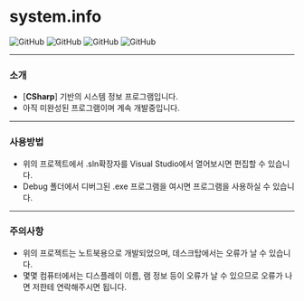 # system.info
![GitHub](https://img.shields.io/badge/developer-hexahedron74-blue)
![GitHub](https://img.shields.io/github/license/hexahedron74/CSharp-system.info)
![GitHub](https://img.shields.io/github/languages/top/hexahedron74/CSharp-system.info)
![GitHub](https://img.shields.io/github/languages/code-size/hexahedron74/CSharp-system.info)

---
### 소개
* [**CSharp**] 기반의 시스템 정보 프로그램입니다.
* 아직 미완성된 프로그램이며 계속 개발중입니다.

---
### 사용방법
* 위의 프로젝트에서 .sln확장자를 Visual Studio에서 열어보시면 편집할 수 있습니다.
* Debug 폴더에서 디버그된 .exe 프로그램을 여시면 프로그램을 사용하실 수 있습니다.

---
### 주의사항
* 위의 프로젝트는 노트북용으로 개발되었으며, 데스크탑에서는 오류가 날 수 있습니다.
* 몇몇 컴퓨터에서는 디스플레이 이름, 램 정보 등이 오류가 날 수 있으므로 오류가 나면
저한테 연락해주시면 됩니다.
